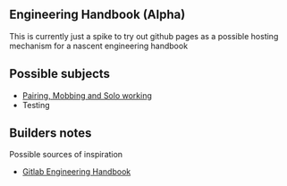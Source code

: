 ## Engineering Handbook (Alpha)

This is currently just a spike to try out github pages as a possible hosting mechanism for a nascent engineering handbook




## Possible subjects
- [Pairing, Mobbing and Solo working](http://coopdigital.github.io/engineering-handbook/code-collaboration/)
- Testing



## Builders notes
Possible sources of inspiration
- [Gitlab Engineering Handbook](https://about.gitlab.com/handbook/engineering/)
